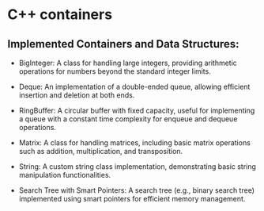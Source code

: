 # C++ containers
##  Implemented Containers and Data Structures:
  * BigInteger: A class for handling large integers, providing arithmetic operations for numbers beyond the standard integer limits.

  * Deque: An implementation of a double-ended queue, allowing efficient insertion and deletion at both ends.

  * RingBuffer: A circular buffer with fixed capacity, useful for implementing a queue with a constant time complexity for enqueue and dequeue operations.

  * Matrix: A class for handling matrices, including basic matrix operations such as addition, multiplication, and transposition.

  * String: A custom string class implementation, demonstrating basic string manipulation functionalities.

  * Search Tree with Smart Pointers: A search tree (e.g., binary search tree) implemented using smart pointers for efficient memory management.

